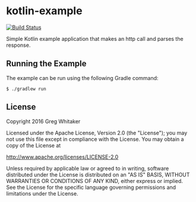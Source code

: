 # kotlin-example
[![Build Status](https://travis-ci.org/gregwhitaker/kotlin-example.svg?branch=master)](https://travis-ci.org/gregwhitaker/kotlin-example)

Simple Kotlin example application that makes an http call and parses the response.

## Running the Example
The example can be run using the following Gradle command:

```
$ ./gradlew run
```

## License
Copyright 2016 Greg Whitaker

Licensed under the Apache License, Version 2.0 (the "License"); you may not use this file except in compliance with the License. You may obtain a copy of the License at

http://www.apache.org/licenses/LICENSE-2.0

Unless required by applicable law or agreed to in writing, software distributed under the License is distributed on an "AS IS" BASIS, WITHOUT WARRANTIES OR CONDITIONS OF ANY KIND, either express or implied. See the License for the specific language governing permissions and limitations under the License.
